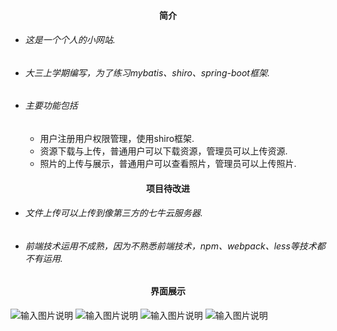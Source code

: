 #### <center>简介</center>
- ###### 这是一个个人的小网站.
- ###### 大三上学期编写，为了练习mybatis、shiro、spring-boot框架.
- ###### 主要功能包括
  + 用户注册用户权限管理，使用shiro框架.
  + 资源下载与上传，普通用户可以下载资源，管理员可以上传资源.
  + 照片的上传与展示，普通用户可以查看照片，管理员可以上传照片.

#### <center>项目待改进</center>
- ###### 文件上传可以上传到像第三方的七牛云服务器.
- ###### 前端技术运用不成熟，因为不熟悉前端技术，npm、webpack、less等技术都不有运用.

#### <center>界面展示</center>
![输入图片说明](https://github.com/Disciplining/personal-web/blob/master/screenshot/01.png")
![输入图片说明](https://github.com/Disciplining/personal-web/blob/master/screenshot/02.png")
![输入图片说明](https://github.com/Disciplining/personal-web/blob/master/screenshot/03.png")
![输入图片说明](https://github.com/Disciplining/personal-web/blob/master/screenshot/04.png")
